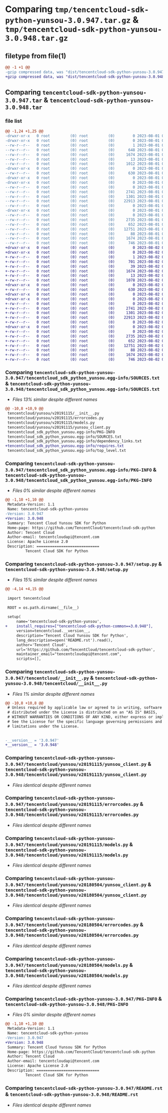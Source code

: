 # Comparing `tmp/tencentcloud-sdk-python-yunsou-3.0.947.tar.gz` & `tmp/tencentcloud-sdk-python-yunsou-3.0.948.tar.gz`

## filetype from file(1)

```diff
@@ -1 +1 @@
-gzip compressed data, was "dist/tencentcloud-sdk-python-yunsou-3.0.947.tar", last modified: Tue Aug  1 01:11:59 2023, max compression
+gzip compressed data, was "dist/tencentcloud-sdk-python-yunsou-3.0.948.tar", last modified: Wed Aug  2 00:42:16 2023, max compression
```

## Comparing `tencentcloud-sdk-python-yunsou-3.0.947.tar` & `tencentcloud-sdk-python-yunsou-3.0.948.tar`

### file list

```diff
@@ -1,24 +1,25 @@
-drwxr-xr-x   0 root         (0) root         (0)        0 2023-08-01 01:11:59.000000 tencentcloud-sdk-python-yunsou-3.0.947/
-drwxr-xr-x   0 root         (0) root         (0)        0 2023-08-01 01:11:59.000000 tencentcloud-sdk-python-yunsou-3.0.947/tencentcloud_sdk_python_yunsou.egg-info/
--rw-r--r--   0 root         (0) root         (0)        1 2023-08-01 01:11:59.000000 tencentcloud-sdk-python-yunsou-3.0.947/tencentcloud_sdk_python_yunsou.egg-info/dependency_links.txt
--rw-r--r--   0 root         (0) root         (0)      648 2023-08-01 01:11:59.000000 tencentcloud-sdk-python-yunsou-3.0.947/tencentcloud_sdk_python_yunsou.egg-info/SOURCES.txt
--rw-r--r--   0 root         (0) root         (0)     1674 2023-08-01 01:11:59.000000 tencentcloud-sdk-python-yunsou-3.0.947/tencentcloud_sdk_python_yunsou.egg-info/PKG-INFO
--rw-r--r--   0 root         (0) root         (0)       13 2023-08-01 01:11:59.000000 tencentcloud-sdk-python-yunsou-3.0.947/tencentcloud_sdk_python_yunsou.egg-info/top_level.txt
--rw-r--r--   0 root         (0) root         (0)     1012 2023-08-01 01:11:58.000000 tencentcloud-sdk-python-yunsou-3.0.947/setup.py
-drwxr-xr-x   0 root         (0) root         (0)        0 2023-08-01 01:11:59.000000 tencentcloud-sdk-python-yunsou-3.0.947/tencentcloud/
--rw-r--r--   0 root         (0) root         (0)      630 2023-08-01 01:11:58.000000 tencentcloud-sdk-python-yunsou-3.0.947/tencentcloud/__init__.py
-drwxr-xr-x   0 root         (0) root         (0)        0 2023-08-01 01:11:59.000000 tencentcloud-sdk-python-yunsou-3.0.947/tencentcloud/yunsou/
-drwxr-xr-x   0 root         (0) root         (0)        0 2023-08-01 01:11:59.000000 tencentcloud-sdk-python-yunsou-3.0.947/tencentcloud/yunsou/v20191115/
--rw-r--r--   0 root         (0) root         (0)        0 2023-08-01 01:11:58.000000 tencentcloud-sdk-python-yunsou-3.0.947/tencentcloud/yunsou/v20191115/__init__.py
--rw-r--r--   0 root         (0) root         (0)     2741 2023-08-01 01:11:58.000000 tencentcloud-sdk-python-yunsou-3.0.947/tencentcloud/yunsou/v20191115/yunsou_client.py
--rw-r--r--   0 root         (0) root         (0)     1301 2023-08-01 01:11:58.000000 tencentcloud-sdk-python-yunsou-3.0.947/tencentcloud/yunsou/v20191115/errorcodes.py
--rw-r--r--   0 root         (0) root         (0)    22913 2023-08-01 01:11:58.000000 tencentcloud-sdk-python-yunsou-3.0.947/tencentcloud/yunsou/v20191115/models.py
--rw-r--r--   0 root         (0) root         (0)        0 2023-08-01 01:11:58.000000 tencentcloud-sdk-python-yunsou-3.0.947/tencentcloud/yunsou/__init__.py
-drwxr-xr-x   0 root         (0) root         (0)        0 2023-08-01 01:11:59.000000 tencentcloud-sdk-python-yunsou-3.0.947/tencentcloud/yunsou/v20180504/
--rw-r--r--   0 root         (0) root         (0)        0 2023-08-01 01:11:58.000000 tencentcloud-sdk-python-yunsou-3.0.947/tencentcloud/yunsou/v20180504/__init__.py
--rw-r--r--   0 root         (0) root         (0)     2735 2023-08-01 01:11:58.000000 tencentcloud-sdk-python-yunsou-3.0.947/tencentcloud/yunsou/v20180504/yunsou_client.py
--rw-r--r--   0 root         (0) root         (0)      652 2023-08-01 01:11:58.000000 tencentcloud-sdk-python-yunsou-3.0.947/tencentcloud/yunsou/v20180504/errorcodes.py
--rw-r--r--   0 root         (0) root         (0)    12751 2023-08-01 01:11:58.000000 tencentcloud-sdk-python-yunsou-3.0.947/tencentcloud/yunsou/v20180504/models.py
--rw-r--r--   0 root         (0) root         (0)       88 2023-08-01 01:11:59.000000 tencentcloud-sdk-python-yunsou-3.0.947/setup.cfg
--rw-r--r--   0 root         (0) root         (0)     1674 2023-08-01 01:11:59.000000 tencentcloud-sdk-python-yunsou-3.0.947/PKG-INFO
--rw-r--r--   0 root         (0) root         (0)      746 2023-08-01 01:11:58.000000 tencentcloud-sdk-python-yunsou-3.0.947/README.rst
+drwxr-xr-x   0 root         (0) root         (0)        0 2023-08-02 00:42:16.000000 tencentcloud-sdk-python-yunsou-3.0.948/
+drwxr-xr-x   0 root         (0) root         (0)        0 2023-08-02 00:42:16.000000 tencentcloud-sdk-python-yunsou-3.0.948/tencentcloud_sdk_python_yunsou.egg-info/
+-rw-r--r--   0 root         (0) root         (0)        1 2023-08-02 00:42:16.000000 tencentcloud-sdk-python-yunsou-3.0.948/tencentcloud_sdk_python_yunsou.egg-info/dependency_links.txt
+-rw-r--r--   0 root         (0) root         (0)      701 2023-08-02 00:42:16.000000 tencentcloud-sdk-python-yunsou-3.0.948/tencentcloud_sdk_python_yunsou.egg-info/SOURCES.txt
+-rw-r--r--   0 root         (0) root         (0)       39 2023-08-02 00:42:16.000000 tencentcloud-sdk-python-yunsou-3.0.948/tencentcloud_sdk_python_yunsou.egg-info/requires.txt
+-rw-r--r--   0 root         (0) root         (0)     1674 2023-08-02 00:42:16.000000 tencentcloud-sdk-python-yunsou-3.0.948/tencentcloud_sdk_python_yunsou.egg-info/PKG-INFO
+-rw-r--r--   0 root         (0) root         (0)       13 2023-08-02 00:42:16.000000 tencentcloud-sdk-python-yunsou-3.0.948/tencentcloud_sdk_python_yunsou.egg-info/top_level.txt
+-rw-r--r--   0 root         (0) root         (0)     1078 2023-08-02 00:42:16.000000 tencentcloud-sdk-python-yunsou-3.0.948/setup.py
+drwxr-xr-x   0 root         (0) root         (0)        0 2023-08-02 00:42:16.000000 tencentcloud-sdk-python-yunsou-3.0.948/tencentcloud/
+-rw-r--r--   0 root         (0) root         (0)      630 2023-08-02 00:42:16.000000 tencentcloud-sdk-python-yunsou-3.0.948/tencentcloud/__init__.py
+drwxr-xr-x   0 root         (0) root         (0)        0 2023-08-02 00:42:16.000000 tencentcloud-sdk-python-yunsou-3.0.948/tencentcloud/yunsou/
+drwxr-xr-x   0 root         (0) root         (0)        0 2023-08-02 00:42:16.000000 tencentcloud-sdk-python-yunsou-3.0.948/tencentcloud/yunsou/v20191115/
+-rw-r--r--   0 root         (0) root         (0)        0 2023-08-02 00:42:16.000000 tencentcloud-sdk-python-yunsou-3.0.948/tencentcloud/yunsou/v20191115/__init__.py
+-rw-r--r--   0 root         (0) root         (0)     2741 2023-08-02 00:42:16.000000 tencentcloud-sdk-python-yunsou-3.0.948/tencentcloud/yunsou/v20191115/yunsou_client.py
+-rw-r--r--   0 root         (0) root         (0)     1301 2023-08-02 00:42:16.000000 tencentcloud-sdk-python-yunsou-3.0.948/tencentcloud/yunsou/v20191115/errorcodes.py
+-rw-r--r--   0 root         (0) root         (0)    22913 2023-08-02 00:42:16.000000 tencentcloud-sdk-python-yunsou-3.0.948/tencentcloud/yunsou/v20191115/models.py
+-rw-r--r--   0 root         (0) root         (0)        0 2023-08-02 00:42:16.000000 tencentcloud-sdk-python-yunsou-3.0.948/tencentcloud/yunsou/__init__.py
+drwxr-xr-x   0 root         (0) root         (0)        0 2023-08-02 00:42:16.000000 tencentcloud-sdk-python-yunsou-3.0.948/tencentcloud/yunsou/v20180504/
+-rw-r--r--   0 root         (0) root         (0)        0 2023-08-02 00:42:16.000000 tencentcloud-sdk-python-yunsou-3.0.948/tencentcloud/yunsou/v20180504/__init__.py
+-rw-r--r--   0 root         (0) root         (0)     2735 2023-08-02 00:42:16.000000 tencentcloud-sdk-python-yunsou-3.0.948/tencentcloud/yunsou/v20180504/yunsou_client.py
+-rw-r--r--   0 root         (0) root         (0)      652 2023-08-02 00:42:16.000000 tencentcloud-sdk-python-yunsou-3.0.948/tencentcloud/yunsou/v20180504/errorcodes.py
+-rw-r--r--   0 root         (0) root         (0)    12751 2023-08-02 00:42:16.000000 tencentcloud-sdk-python-yunsou-3.0.948/tencentcloud/yunsou/v20180504/models.py
+-rw-r--r--   0 root         (0) root         (0)       88 2023-08-02 00:42:16.000000 tencentcloud-sdk-python-yunsou-3.0.948/setup.cfg
+-rw-r--r--   0 root         (0) root         (0)     1674 2023-08-02 00:42:16.000000 tencentcloud-sdk-python-yunsou-3.0.948/PKG-INFO
+-rw-r--r--   0 root         (0) root         (0)      746 2023-08-02 00:42:16.000000 tencentcloud-sdk-python-yunsou-3.0.948/README.rst
```

### Comparing `tencentcloud-sdk-python-yunsou-3.0.947/tencentcloud_sdk_python_yunsou.egg-info/SOURCES.txt` & `tencentcloud-sdk-python-yunsou-3.0.948/tencentcloud_sdk_python_yunsou.egg-info/SOURCES.txt`

 * *Files 13% similar despite different names*

```diff
@@ -10,8 +10,9 @@
 tencentcloud/yunsou/v20191115/__init__.py
 tencentcloud/yunsou/v20191115/errorcodes.py
 tencentcloud/yunsou/v20191115/models.py
 tencentcloud/yunsou/v20191115/yunsou_client.py
 tencentcloud_sdk_python_yunsou.egg-info/PKG-INFO
 tencentcloud_sdk_python_yunsou.egg-info/SOURCES.txt
 tencentcloud_sdk_python_yunsou.egg-info/dependency_links.txt
+tencentcloud_sdk_python_yunsou.egg-info/requires.txt
 tencentcloud_sdk_python_yunsou.egg-info/top_level.txt
```

### Comparing `tencentcloud-sdk-python-yunsou-3.0.947/tencentcloud_sdk_python_yunsou.egg-info/PKG-INFO` & `tencentcloud-sdk-python-yunsou-3.0.948/tencentcloud_sdk_python_yunsou.egg-info/PKG-INFO`

 * *Files 0% similar despite different names*

```diff
@@ -1,10 +1,10 @@
 Metadata-Version: 1.1
 Name: tencentcloud-sdk-python-yunsou
-Version: 3.0.947
+Version: 3.0.948
 Summary: Tencent Cloud Yunsou SDK for Python
 Home-page: https://github.com/TencentCloud/tencentcloud-sdk-python
 Author: Tencent Cloud
 Author-email: tencentcloudapi@tencent.com
 License: Apache License 2.0
 Description: ============================
         Tencent Cloud SDK for Python
```

### Comparing `tencentcloud-sdk-python-yunsou-3.0.947/setup.py` & `tencentcloud-sdk-python-yunsou-3.0.948/setup.py`

 * *Files 15% similar despite different names*

```diff
@@ -4,14 +4,15 @@
 
 import tencentcloud
 
 ROOT = os.path.dirname(__file__)
 
 setup(
     name='tencentcloud-sdk-python-yunsou',
+    install_requires=["tencentcloud-sdk-python-common==3.0.948"],
     version=tencentcloud.__version__,
     description='Tencent Cloud Yunsou SDK for Python',
     long_description=open('README.rst').read(),
     author='Tencent Cloud',
     url='https://github.com/TencentCloud/tencentcloud-sdk-python',
     maintainer_email="tencentcloudapi@tencent.com",
     scripts=[],
```

### Comparing `tencentcloud-sdk-python-yunsou-3.0.947/tencentcloud/__init__.py` & `tencentcloud-sdk-python-yunsou-3.0.948/tencentcloud/__init__.py`

 * *Files 1% similar despite different names*

```diff
@@ -10,8 +10,8 @@
 # Unless required by applicable law or agreed to in writing, software
 # distributed under the License is distributed on an "AS IS" BASIS,
 # WITHOUT WARRANTIES OR CONDITIONS OF ANY KIND, either express or implied.
 # See the License for the specific language governing permissions and
 # limitations under the License.
 
 
-__version__ = '3.0.947'
+__version__ = '3.0.948'
```

### Comparing `tencentcloud-sdk-python-yunsou-3.0.947/tencentcloud/yunsou/v20191115/yunsou_client.py` & `tencentcloud-sdk-python-yunsou-3.0.948/tencentcloud/yunsou/v20191115/yunsou_client.py`

 * *Files identical despite different names*

### Comparing `tencentcloud-sdk-python-yunsou-3.0.947/tencentcloud/yunsou/v20191115/errorcodes.py` & `tencentcloud-sdk-python-yunsou-3.0.948/tencentcloud/yunsou/v20191115/errorcodes.py`

 * *Files identical despite different names*

### Comparing `tencentcloud-sdk-python-yunsou-3.0.947/tencentcloud/yunsou/v20191115/models.py` & `tencentcloud-sdk-python-yunsou-3.0.948/tencentcloud/yunsou/v20191115/models.py`

 * *Files identical despite different names*

### Comparing `tencentcloud-sdk-python-yunsou-3.0.947/tencentcloud/yunsou/v20180504/yunsou_client.py` & `tencentcloud-sdk-python-yunsou-3.0.948/tencentcloud/yunsou/v20180504/yunsou_client.py`

 * *Files identical despite different names*

### Comparing `tencentcloud-sdk-python-yunsou-3.0.947/tencentcloud/yunsou/v20180504/errorcodes.py` & `tencentcloud-sdk-python-yunsou-3.0.948/tencentcloud/yunsou/v20180504/errorcodes.py`

 * *Files identical despite different names*

### Comparing `tencentcloud-sdk-python-yunsou-3.0.947/tencentcloud/yunsou/v20180504/models.py` & `tencentcloud-sdk-python-yunsou-3.0.948/tencentcloud/yunsou/v20180504/models.py`

 * *Files identical despite different names*

### Comparing `tencentcloud-sdk-python-yunsou-3.0.947/PKG-INFO` & `tencentcloud-sdk-python-yunsou-3.0.948/PKG-INFO`

 * *Files 0% similar despite different names*

```diff
@@ -1,10 +1,10 @@
 Metadata-Version: 1.1
 Name: tencentcloud-sdk-python-yunsou
-Version: 3.0.947
+Version: 3.0.948
 Summary: Tencent Cloud Yunsou SDK for Python
 Home-page: https://github.com/TencentCloud/tencentcloud-sdk-python
 Author: Tencent Cloud
 Author-email: tencentcloudapi@tencent.com
 License: Apache License 2.0
 Description: ============================
         Tencent Cloud SDK for Python
```

### Comparing `tencentcloud-sdk-python-yunsou-3.0.947/README.rst` & `tencentcloud-sdk-python-yunsou-3.0.948/README.rst`

 * *Files identical despite different names*

